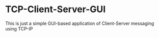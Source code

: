 # TCP-Client-Server-GUI
This is just a simple GUI-based application of Client-Server messaging using TCP-IP
